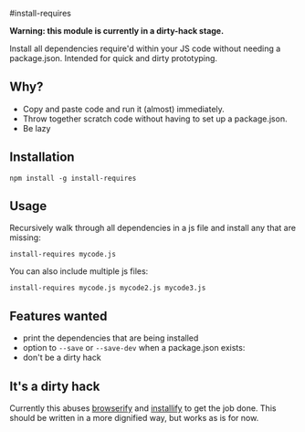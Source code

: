 #install-requires

**Warning: this module is currently in a dirty-hack stage.**

Install all dependencies require'd within your JS code without needing a package.json. Intended for quick and dirty prototyping.

## Why?
* Copy and paste code and run it (almost) immediately.
* Throw together scratch code without having to set up a package.json.
* Be lazy

## Installation
```
npm install -g install-requires
```

## Usage
Recursively walk through all dependencies in a js file and install any that are missing:
```
install-requires mycode.js
```

You can also include multiple js files:
```
install-requires mycode.js mycode2.js mycode3.js
```

## Features wanted
* print the dependencies that are being installed
* option to ```--save``` or ```--save-dev``` when a package.json exists:
* don't be a dirty hack

## It's a dirty hack
Currently this abuses [browserify](https://github.com/substack/node-browserify) and [installify](https://github.com/hughsk/installify) to get the job done. This should be written in a more dignified way, but works as is for now.